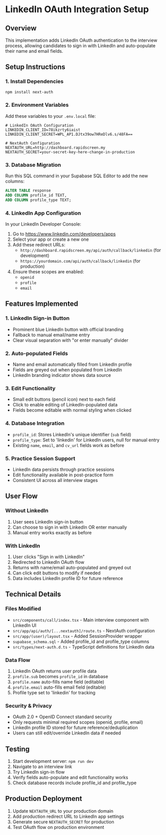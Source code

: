# LinkedIn OAuth Integration Setup

## Overview
This implementation adds LinkedIn OAuth authentication to the interview process, allowing candidates to sign in with LinkedIn and auto-populate their name and email fields.

## Setup Instructions

### 1. Install Dependencies
```bash
npm install next-auth
```

### 2. Environment Variables
Add these variables to your `.env.local` file:

```env
# LinkedIn OAuth Configuration
LINKEDIN_CLIENT_ID=78ikzrty6iaist
LINKEDIN_CLIENT_SECRET=WPL_AP1.DJtx39ow7HReDlv6.s/48FA==

# NextAuth Configuration
NEXTAUTH_URL=http://dashboard.rapidscreen.my
NEXTAUTH_SECRET=your-secret-key-here-change-in-production
```

### 3. Database Migration
Run this SQL command in your Supabase SQL Editor to add the new columns:

```sql
ALTER TABLE response 
ADD COLUMN profile_id TEXT,
ADD COLUMN profile_type TEXT;
```

### 4. LinkedIn App Configuration
In your LinkedIn Developer Console:
1. Go to https://www.linkedin.com/developers/apps
2. Select your app or create a new one
3. Add these redirect URLs:
   - `http://dashboard.rapidscreen.my/api/auth/callback/linkedin` (for development)
   - `https://yourdomain.com/api/auth/callback/linkedin` (for production)
4. Ensure these scopes are enabled:
   - `openid`
   - `profile` 
   - `email`

## Features Implemented

### 1. LinkedIn Sign-in Button
- Prominent blue LinkedIn button with official branding
- Fallback to manual email/name entry
- Clear visual separation with "or enter manually" divider

### 2. Auto-populated Fields
- Name and email automatically filled from LinkedIn profile
- Fields are greyed out when populated from LinkedIn
- LinkedIn branding indicator shows data source

### 3. Edit Functionality
- Small edit buttons (pencil icon) next to each field
- Click to enable editing of LinkedIn-populated data
- Fields become editable with normal styling when clicked

### 4. Database Integration
- `profile_id`: Stores LinkedIn's unique identifier (`sub` field)
- `profile_type`: Set to 'linkedin' for LinkedIn users, null for manual entry
- Existing `name`, `email`, and `cv_url` fields work as before

### 5. Practice Session Support
- LinkedIn data persists through practice sessions
- Edit functionality available in post-practice form
- Consistent UI across all interview stages

## User Flow

### Without LinkedIn
1. User sees LinkedIn sign-in button
2. Can choose to sign in with LinkedIn OR enter manually
3. Manual entry works exactly as before

### With LinkedIn
1. User clicks "Sign in with LinkedIn"
2. Redirected to LinkedIn OAuth flow
3. Returns with name/email auto-populated and greyed out
4. Can click edit buttons to modify if needed
5. Data includes LinkedIn profile ID for future reference

## Technical Details

### Files Modified
- `src/components/call/index.tsx` - Main interview component with LinkedIn UI
- `src/app/api/auth/[...nextauth]/route.ts` - NextAuth configuration
- `src/app/(user)/layout.tsx` - Added SessionProvider wrapper
- `supabase_schema.sql` - Added profile_id and profile_type columns
- `src/types/next-auth.d.ts` - TypeScript definitions for LinkedIn data

### Data Flow
1. LinkedIn OAuth returns user profile data
2. `profile.sub` becomes `profile_id` in database
3. `profile.name` auto-fills name field (editable)
4. `profile.email` auto-fills email field (editable)
5. Profile type set to 'linkedin' for tracking

### Security & Privacy
- OAuth 2.0 + OpenID Connect standard security
- Only requests minimal required scopes (openid, profile, email)
- LinkedIn profile ID stored for future reference/deduplication
- Users can still edit/override LinkedIn data if needed

## Testing
1. Start development server: `npm run dev`
2. Navigate to an interview link
3. Try LinkedIn sign-in flow
4. Verify fields auto-populate and edit functionality works
5. Check database records include profile_id and profile_type

## Production Deployment
1. Update `NEXTAUTH_URL` to your production domain
2. Add production redirect URL to LinkedIn app settings
3. Generate secure `NEXTAUTH_SECRET` for production
4. Test OAuth flow on production environment

